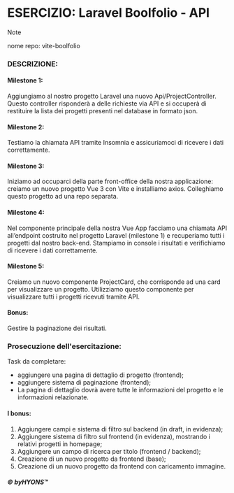 # ESERCIZIO: Laravel Boolfolio - API

> [!NOTE]
>
> nome repo: vite-boolfolio


### DESCRIZIONE:

#### Milestone 1:
Aggiungiamo al nostro progetto Laravel una nuovo Api/ProjectController. 
Questo controller risponderà a delle richieste via API e si occuperà di restituire la lista dei progetti presenti nel database in formato json.

#### Milestone 2:
Testiamo la chiamata API tramite Insomnia e assicuriamoci di ricevere i dati correttamente.

#### Milestone 3:
Iniziamo ad occuparci della parte front-office della nostra applicazione: creiamo un nuovo progetto Vue 3 con Vite e installiamo axios.
Colleghiamo questo progetto ad una repo separata.

#### Milestone 4:
Nel componente principale della nostra Vue App facciamo una chiamata API all’endpoint costruito nel progetto Laravel (milestone 1) e recuperiamo tutti i progetti dal nostro back-end.
Stampiamo in console i risultati e verifichiamo di ricevere i dati correttamente.

#### Milestone 5:
Creiamo un nuovo componente ProjectCard, che corrisponde ad una card per visualizzare un progetto. Utilizziamo questo componente per visualizzare tutti i progetti ricevuti tramite API.

#### Bonus:
Gestire la paginazione dei risultati.

### Prosecuzione dell'esercitazione:

Task da completare:
- aggiungere una pagina di dettaglio di progetto (frontend);
- aggiungere sistema di paginazione (frontend);
- La pagina di dettaglio dovrà avere tutte le informazioni del progetto e le informazioni relazionate.

#### I bonus:
1. Aggiungere campi e sistema di filtro sul backend (in draft, in evidenza);
2. Aggiungere sistema di filtro sul frontend (in evidenza), mostrando i relativi progetti in homepage;
3. Aggiungere un campo di ricerca per titolo (frontend / backend);
4. Creazione di un nuovo progetto da frontend (base);
5. Creazione di un nuovo progetto da frontend con caricamento immagine.



##### © byHYONS™
